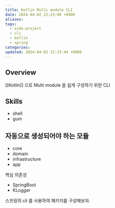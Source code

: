 ```yaml
---
title: Kotlin Multi module CLI
date: 2024-04-02 22:23:00 +0900
aliases: 
tags:
  - side-project
  - cli
  - kotlin
  - spring
categories: 
updated: 2024-04-02 22:23:44 +0900
---
```


## Overview

[[Kotlin]] 으로 Multi module 을 쉽게 구성하기 위한 CLI

## Skills

- shell
- gum

## 자동으로 생성되어야 하는 모듈

- core
- domain
- infrastructure
- app

핵심 의존성

- SpringBoot
- KLogger

스프링의 cli 를 사용하여 패키지를 구성해보자.
